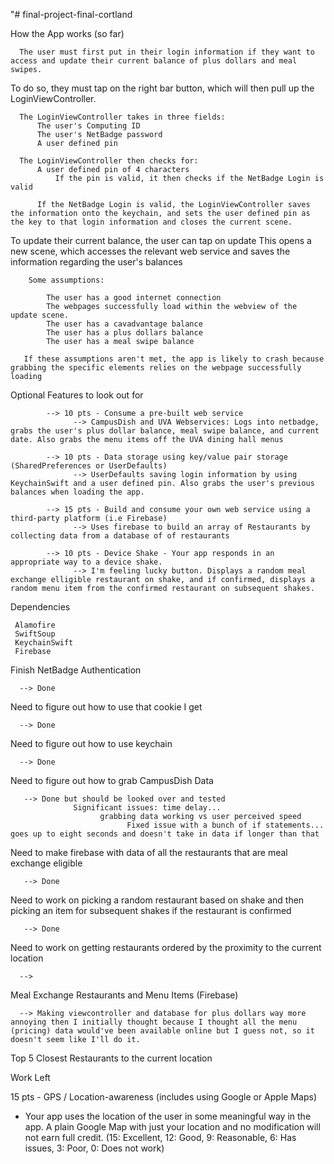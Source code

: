 "# final-project-final-cortland

How the App works (so far)
      
      The user must first put in their login information if they want to access and update their current balance of plus dollars and meal swipes.
  
  To do so, they must tap on the right bar button, which will then pull up the LoginViewController. 
  
      The LoginViewController takes in three fields: 
          The user's Computing ID
          The user's NetBadge password
          A user defined pin
          
      The LoginViewController then checks for:
          A user defined pin of 4 characters
              If the pin is valid, it then checks if the NetBadge Login is valid

          If the NetBadge Login is valid, the LoginViewController saves the information onto the keychain, and sets the user defined pin as the key to that login information and closes the current scene. 
       
  To update their current balance, the user can tap on update
      This opens a new scene, which accesses the relevant web service and saves the information regarding the user's balances
      
        Some assumptions:
            
            The user has a good internet connection
            The webpages successfully load within the webview of the update scene.
            The user has a cavadvantage balance
            The user has a plus dollars balance
            The user has a meal swipe balance
       
       If these assumptions aren't met, the app is likely to crash because grabbing the specific elements relies on the webpage successfully loading
       


Optional Features to look out for
      
            --> 10 pts - Consume a pre-built web service 
                  --> CampusDish and UVA Webservices: Logs into netbadge, grabs the user's plus dollar balance, meal swipe balance, and current date. Also grabs the menu items off the UVA dining hall menus

            --> 10 pts - Data storage using key/value pair storage (SharedPreferences or UserDefaults) 
                  --> UserDefaults saving login information by using KeychainSwift and a user defined pin. Also grabs the user's previous balances when loading the app. 
                  
            --> 15 pts - Build and consume your own web service using a third-party platform (i.e Firebase) 
                  --> Uses firebase to build an array of Restaurants by collecting data from a database of of restaurants
             
            --> 10 pts - Device Shake - Your app responds in an appropriate way to a device shake.
                  --> I'm feeling lucky button. Displays a random meal exchange elligible restaurant on shake, and if confirmed, displays a random menu item from the confirmed restaurant on subsequent shakes.
    

Dependencies
     
     Alamofire
     SwiftSoup
     KeychainSwift
     Firebase


Finish NetBadge Authentication

      --> Done

Need to figure out how to use that cookie I get
      
      --> Done

Need to figure out how to use keychain
      
      --> Done
  
Need to figure out how to grab CampusDish Data
       
       --> Done but should be looked over and tested
                  Significant issues: time delay... 
                        grabbing data working vs user perceived speed    
                              Fixed issue with a bunch of if statements... goes up to eight seconds and doesn't take in data if longer than that

Need to make firebase with data of all the restaurants that are meal exchange eligible 
            
       --> Done
           
       
Need to work on picking a random restaurant based on shake and then picking an item for subsequent shakes if the restaurant is confirmed
      
       --> Done
     
Need to work on getting restaurants ordered by the proximity to the current location
     
      -->


Meal Exchange Restaurants and Menu Items (Firebase)

      --> Making viewcontroller and database for plus dollars way more annoying then I initially thought because I thought all the menu (pricing) data would've been available online but I guess not, so it doesn't seem like I'll do it.

Top 5 Closest Restaurants to the current location

Work Left

15 pts - GPS / Location-awareness (includes using Google or Apple Maps) 
- Your app uses the location of the user in some meaningful way in the app. A plain Google Map with just your location and no modification will not earn full credit. (15: Excellent, 12: Good, 9: Reasonable, 6: Has issues, 3: Poor, 0: Does not work)


